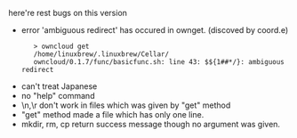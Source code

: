 here're rest bugs on this version

  * error 'ambiguous redirect' has occured in ownget. (discoved by coord.e)
    ```bash:ambiguous error by coord.e
       > owncloud get
       /home/linuxbrew/.linuxbrew/Cellar/
       owncloud/0.1.7/func/basicfunc.sh: line 43: $${1##*/}: ambiguous redirect
    ```
  * can't treat Japanese
  * no "help" command
  * \n,\r don't work in files which was given by "get" method
  * "get" method made a file which has only one line.
  * mkdir, rm, cp return success message though no argument was given.
